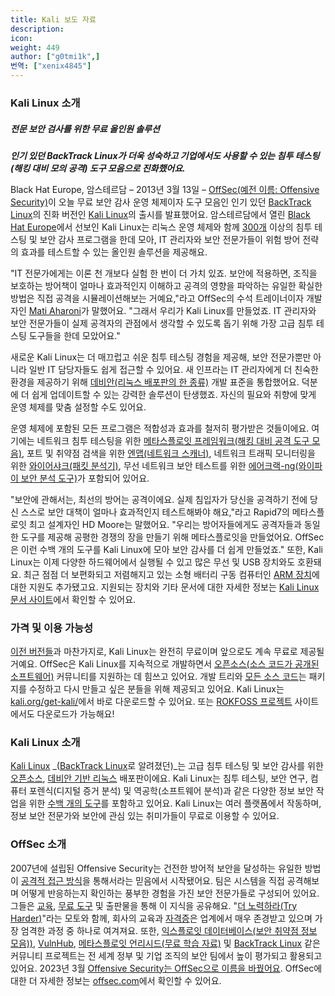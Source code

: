 ```yaml
---
title: Kali 보도 자료
description:
icon:
weight: 449
author: ["g0tmi1k",]
번역: ["xenix4845"]
---
```


### Kali Linux 소개

##### 전문 보안 검사를 위한 무료 올인원 솔루션

**_인기 있던 BackTrack Linux가 더욱 성숙하고 기업에서도 사용할 수 있는 침투 테스팅(해킹 대비 모의 공격) 도구 모음으로 진화했어요._**

Black Hat Europe, 암스테르담 – 2013년 3월 13일 – [OffSec(예전 이름: Offensive Security)](https://www.offsec.com/?utm_source=kali&utm_medium=web&utm_campaign=docs)이 오늘 무료 보안 감사 운영 체제이자 도구 모음인 인기 있던 [BackTrack Linux](https://www.backtrack-linux.org/)의 진화 버전인 [Kali Linux](https://www.offsec.com/blog/kali-linux-released/?utm_source=kali&utm_medium=web&utm_campaign=docs)의 출시를 발표했어요. 암스테르담에서 열린 [Black Hat Europe](https://www.blackhat.com/eu-13/)에서 선보인 Kali Linux는 리눅스 운영 체제와 함께 [300개](/docs/policy/kali-linux-relationship-with-debian/) 이상의 침투 테스팅 및 보안 감사 프로그램을 한데 모아, IT 관리자와 보안 전문가들이 위험 방어 전략의 효과를 테스트할 수 있는 올인원 솔루션을 제공해요.

"IT 전문가에게는 이론 천 개보다 실험 한 번이 더 가치 있죠. 보안에 적용하면, 조직을 보호하는 방어책이 얼마나 효과적인지 이해하고 공격의 영향을 파악하는 유일한 확실한 방법은 직접 공격을 시뮬레이션해보는 거예요,"라고 OffSec의 수석 트레이너이자 개발자인 [Mati Aharoni](https://kali.org/about-us/)가 말했어요. "그래서 우리가 Kali Linux를 만들었죠. IT 관리자와 보안 전문가들이 실제 공격자의 관점에서 생각할 수 있도록 돕기 위해 가장 고급 침투 테스팅 도구들을 한데 모았어요."

새로운 Kali Linux는 더 매끄럽고 쉬운 침투 테스팅 경험을 제공해, 보안 전문가뿐만 아니라 일반 IT 담당자들도 쉽게 접근할 수 있어요. 새 인프라는 IT 관리자에게 더 친숙한 환경을 제공하기 위해 [데비안(리눅스 배포판의 한 종류)](/docs/policy/kali-linux-relationship-with-debian/) 개발 표준을 통합했어요. 덕분에 더 쉽게 업데이트할 수 있는 강력한 솔루션이 탄생했죠. 자신의 필요와 취향에 맞게 운영 체제를 맞춤 설정할 수도 있어요.

운영 체제에 포함된 모든 프로그램은 적합성과 효과를 철저히 평가받은 것들이에요. 여기에는 네트워크 침투 테스팅을 위한 [메타스플로잇 프레임워크(해킹 대비 공격 도구 모음)](/tools/metasploit-framework/), 포트 및 취약점 검색을 위한 [엔맵(네트워크 스캐너)](/tools/nmap/), 네트워크 트래픽 모니터링을 위한 [와이어샤크(패킷 분석기)](/tools/wireshark/), 무선 네트워크 보안 테스트를 위한 [에어크랙-ng(와이파이 보안 분석 도구)](/tools/aircrack-ng/)가 포함되어 있어요.

"보안에 관해서는, 최선의 방어는 공격이에요. 실제 침입자가 당신을 공격하기 전에 당신 스스로 보안 대책이 얼마나 효과적인지 테스트해봐야 해요,"라고 Rapid7의 메타스플로잇 최고 설계자인 HD Moore는 말했어요. "우리는 방어자들에게도 공격자들과 동일한 도구를 제공해 공평한 경쟁의 장을 만들기 위해 메타스플로잇을 만들었어요. OffSec은 이런 수백 개의 도구를 Kali Linux에 모아 보안 감사를 더 쉽게 만들었죠." 또한, Kali Linux는 이제 다양한 하드웨어에서 실행될 수 있고 많은 무선 및 USB 장치와도 호환돼요. 최근 점점 더 보편화되고 저렴해지고 있는 소형 배터리 구동 컴퓨터인 [ARM 장치](/docs/arm/)에 대한 지원도 추가됐고요. 지원되는 장치와 기타 문서에 대한 자세한 정보는 [Kali Linux 문서 사이트](/docs/)에서 확인할 수 있어요.

### 가격 및 이용 가능성

[이전 버전들](/docs/introduction/kali-linux-history/)과 마찬가지로, Kali Linux는 완전히 무료이며 앞으로도 계속 무료로 제공될 거예요. OffSec은 Kali Linux를 지속적으로 개발하면서 [오픈소스(소스 코드가 공개된 소프트웨어)](/docs/policy/kali-linux-open-source-policy/) 커뮤니티를 지원하는 데 힘쓰고 있어요. 개발 트리와 [모든 소스 코드](https://gitlab.com/kalilinux)는 패키지를 수정하고 다시 만들고 싶은 분들을 위해 제공되고 있어요. Kali Linux는 [kali.org/get-kali/](/get-kali/)에서 바로 다운로드할 수 있어요. 또는 [ROKFOSS 프로젝트](https://http.krfoss.org) 사이트에서도 다운로드가 가능해요!

### Kali Linux 소개

<!-- From "What Is Kali Linux" -->
[Kali Linux](/) _([BackTrack Linux](https://www.backtrack-linux.org/)로 알려졌던)_는 고급 침투 테스팅 및 보안 감사를 위한 [오픈소스](/docs/policy/kali-linux-open-source-policy/), [데비안 기반 리눅스](/docs/policy/kali-linux-relationship-with-debian/) 배포판이에요. Kali Linux는 침투 테스팅, 보안 연구, 컴퓨터 포렌식(디지털 증거 분석) 및 역공학(소프트웨어 분석)과 같은 다양한 정보 보안 작업을 위한 [수백 개의 도구](/docs/policy/penetration-testing-tools-policy/)를 포함하고 있어요. Kali Linux는 여러 플랫폼에서 작동하며, 정보 보안 전문가와 보안에 관심 있는 취미가들이 무료로 이용할 수 있어요.

### OffSec 소개

2007년에 설립된 Offensive Security는 건전한 방어적 보안을 달성하는 유일한 방법이 [공격적 접근 방식](https://www.offsec.com/penetration-testing/?utm_source=kali&utm_medium=web&utm_campaign=docs)을 통해서라는 믿음에서 시작됐어요. 팀은 시스템을 직접 공격해보며 어떻게 반응하는지 확인하는 풍부한 경험을 가진 보안 전문가들로 구성되어 있어요. 그들은 [교육](https://www.offsec.com/courses-and-certifications/?utm_source=kali&utm_medium=web&utm_campaign=docs), [무료 도구](https://www.offsec.com/community-projects/?utm_source=kali&utm_medium=web&utm_campaign=docs) 및 출판물을 통해 이 지식을 공유해요. "[더 노력하라(Try Harder)](https://www.offsec.com/blog/say-try-harder/?utm_source=kali&utm_medium=web&utm_campaign=docs)"라는 모토와 함께, 회사의 교육과 [자격증](https://www.offsec.com/courses-and-certifications/?utm_source=kali&utm_medium=web&utm_campaign=docs)은 업계에서 매우 존경받고 있으며 가장 엄격한 과정 중 하나로 여겨져요. 또한, [익스플로잇 데이터베이스(보안 취약점 정보 모음))](https://www.exploit-db.com/), [VulnHub](https://www.vulnhub.com/), [메타스플로잇 언리시드(무료 학습 자료)](https://www.offsec.com/metasploit-unleashed/?utm_source=kali&utm_medium=web&utm_campaign=docs) 및 [BackTrack Linux](https://www.backtrack-linux.org/) 같은 커뮤니티 프로젝트는 전 세계 정부 및 기업 조직의 보안 팀에서 높이 평가되고 활용되고 있어요. 2023년 3월 [Offensive Security는 OffSec으로 이름을 바꿨어요](https://www.offsec.com/blog/experience-the-refreshed-offsec/?utm_source=kali&utm_medium=web&utm_campaign=docs). OffSec에 대한 더 자세한 정보는 [offsec.com](https://www.offsec.com/?utm_source=kali&utm_medium=web&utm_campaign=docs)에서 확인할 수 있어요.
